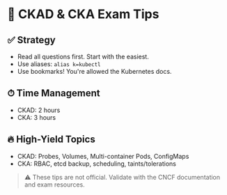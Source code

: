 # 📝 CKAD & CKA Exam Tips

## ✅ Strategy
- Read all questions first. Start with the easiest.
- Use aliases: `alias k=kubectl`
- Use bookmarks! You're allowed the Kubernetes docs.

## ⏱ Time Management
- CKAD: 2 hours
- CKA: 3 hours

## 🔥 High-Yield Topics
- CKAD: Probes, Volumes, Multi-container Pods, ConfigMaps
- CKA: RBAC, etcd backup, scheduling, taints/tolerations

> ⚠️ These tips are not official. Validate with the CNCF documentation and exam resources.
